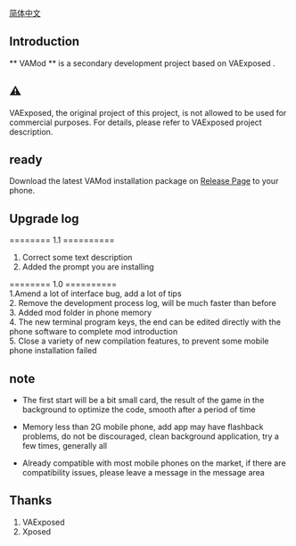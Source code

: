 [简体中文](https://github.com/mimiya0578/VAMod/blob/master/README_chinese.md)


Introduction
-----
** VAMod ** is a secondary development project based on VAExposed .


⚠️
-------
VAExposed, the original project of this project, is not allowed to be used for commercial purposes. For details, please refer to VAExposed project description.


ready
----------
Download the latest VAMod installation package on [Release Page](https://github.com/mimiya0578/VAMod/releases) to your phone.


Upgrade log
-----------
======== 1.1 ==========  
1. Correct some text description  
2. Added the prompt you are installing  
  
======== 1.0 ==========  
1.Amend a lot of interface bug, add a lot of tips  
2. Remove the development process log, will be much faster than before  
3. Added mod folder in phone memory  
4. The new terminal program keys, the end can be edited directly with the phone software to complete mod introduction  
5. Close a variety of new compilation features, to prevent some mobile phone installation failed  


note
-----------
* The first start will be a bit small card, the result of the game in the background to optimize the code, smooth after a period of time

* Memory less than 2G mobile phone, add app may have flashback problems, do not be discouraged, clean background application, try a few times, generally all

* Already compatible with most mobile phones on the market, if there are compatibility issues, please leave a message in the message area


Thanks
------

1. VAExposed
2. Xposed
